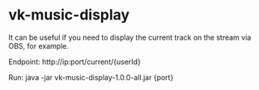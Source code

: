 # vk-music-display

It can be useful if you need to display the current track on the stream via OBS, for example.

Endpoint: http://ip:port/current/{userId}

Run: java -jar vk-music-display-1.0.0-all.jar {port}
